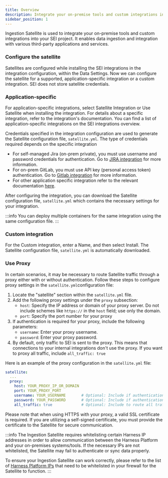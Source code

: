 ```yaml
---
title: Overview
description: Integrate your on-premise tools and custom integrations into your SEI project.
sidebar_position: 1
---
```


Ingestion Satellite is used to integrate your on-premise tools and custom integrations into your SEI project. It enables data ingestion and integration with various third-party applications and services.

### Configure the satellite

Satellites are configured while installing the SEI integrations in the integration configuration, within the Data Settings. Now we can configure the satellite for a supported, application-specific integration or a custom integration. SEI ​does not​ store satellite credentials.

### Application-specific

For application-specific integrations, select Satellite Integration or Use Satellite when installing the integration. For details about a specific integration, refer to the integration's documentation. You can find a list of application-specific integrations on the SEI integrations overview.

Credentials specified in the integration configuration are used to generate the Satellite configuration file, `satellite.yml`. The type of credentials required depends on the specific integration

* For self-managed Jira (on-prem private), you must use username and password credentials for authentication. Go to [JIRA integration](/docs/software-engineering-insights/sei-integrations/automated-integrations/sei-jira-integration) for more information.
* For on-prem GitLab, you must use API key (personal access token) authentication. Go to [Gitlab integration](/docs/software-engineering-insights/sei-integrations/automated-integrations/sei-integration-gitlab) for more information.
* For other application specific integration refer to the relevant documentation [here](/docs/software-engineering-insights/sei-integrations/sei-integrations-overview).

After configuring the integration, you can download the Satellite configuration file, `satellite.yml` which contains the necessary settings for your integration.

:::info 
You can deploy multiple containers for the same integration using the same configuration file.
:::

### Custom integration

For the Custom integration, enter a Name, and then select Install. The Satellite configuration file, `satellite.yml` is automatically downloaded.

### Use Proxy

In certain scenarios, it may be necessary to route Satellite traffic through a proxy either with or without authentication. Follow these steps to configure proxy settings in the `satellite.yml`configuration file:

1. Locate the "satellite" section within the `satellite.yml` file.
2. Add the following proxy settings under the `proxy` subsection:
   * `host`: Specify the IP address or domain of your proxy server. Do not include schemes like `https://` in the `host` field; use only the domain.
   * `port`: Specify the port number for your proxy
3. If authentication is required for your proxy, include the following parameters:
   * `username`: Enter your proxy username.
   * `password`: Enter your proxy password.
4. By default, only traffic to SEI is sent to the proxy. This means that connections to your internal integrations don't use the proxy. If you want to proxy all traffic, include `all_traffic: true`

Here is an example of the proxy configuration in the `satellite.yml` file:

```yaml
satellite:
  ...
  proxy:
    host: YOUR_PROXY_IP_OR_DOMAIN
    port: YOUR_PROXY_PORT
    username: YOUR_USERNAME       # Optional: Include if authentication is required.
    password: YOUR_PASSWORD       # Optional: Include if authentication is required.
    all_traffic: true             # Optional: Include to route all traffic through the proxy.

```

Please note that when using HTTPS with your proxy, a valid SSL certificate is required. If you are utilizing a self-signed certificate, you must provide the certificate to the Satellite for secure communication.

:::info
The Ingestion Satellite requires whitelisting certain Harness IP addresses in order to allow communication between the Harness Platform and your on-premises systems/tools. If the necessary IPs are not whitelisted, the Satellite may fail to authenticate or sync data properly.

To ensure your Ingestion Satellite can work correctly, please refer to the list of [Harness Platform IPs](/docs/platform/references/allowlist-harness-domains-and-ips) that need to be whitelisted in your firewall for the Satellite to function.
:::
